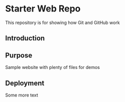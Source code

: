 # Starter Web Repo

This repository is for showing how Git and GitHub work

## Introduction

## Purpose

Sample website with plenty of files for demos

## Deployment

Some more text
